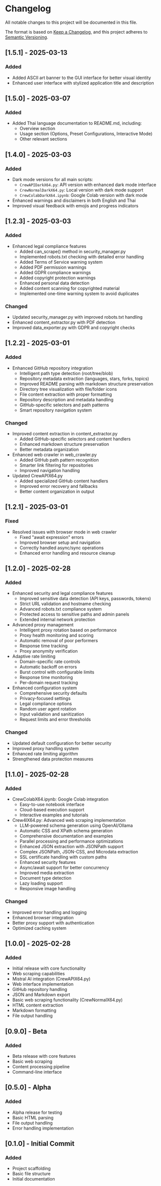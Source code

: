 # Changelog

All notable changes to this project will be documented in this file.

The format is based on [Keep a Changelog](https://keepachangelog.com/en/1.0.0/),
and this project adheres to [Semantic Versioning](https://semver.org/spec/v2.0.0.html).

## [1.5.1] - 2025-03-13

### Added
- Added ASCII art banner to the GUI interface for better visual identity
- Enhanced user interface with stylized application title and description

## [1.5.0] - 2025-03-07

### Added
- Added Thai language documentation to README.md, including:
  - Overview section
  - Usage section (Options, Preset Configurations, Interactive Mode)
  - Other relevant sections

## [1.4.0] - 2025-03-03

### Added
- Dark mode versions for all main scripts:
  - `CrewAPIDarkX64.py`: API version with enhanced dark mode interface
  - `CrewNormalDarkX64.py`: Local version with dark mode support
  - `CrewColabDarkX64.ipynb`: Google Colab version with dark mode
- Enhanced warnings and disclaimers in both English and Thai
- Improved visual feedback with emojis and progress indicators

## [1.2.3] - 2025-03-03

### Added
- Enhanced legal compliance features
  - Added can_scrape() method in security_manager.py
  - Implemented robots.txt checking with detailed error handling
  - Added Terms of Service warning system
  - Added PDF permission warnings
  - Added GDPR compliance warnings
  - Added copyright protection warnings
  - Enhanced personal data detection
  - Added content scanning for copyrighted material
  - Implemented one-time warning system to avoid duplicates

### Changed
- Updated security_manager.py with improved robots.txt handling
- Enhanced content_extractor.py with PDF detection
- Improved data_exporter.py with GDPR and copyright checks

## [1.2.2] - 2025-03-01

### Added
- Enhanced GitHub repository integration
  - Intelligent path type detection (root/tree/blob)
  - Repository metadata extraction (languages, stars, forks, topics)
  - Improved README parsing with markdown structure preservation
  - Directory tree visualization with file/folder icons
  - File content extraction with proper formatting
  - Repository description and metadata handling
  - GitHub-specific selectors and path patterns
  - Smart repository navigation system

### Changed
- Improved content extraction in content_extractor.py
  - Added GitHub-specific selectors and content handlers
  - Enhanced markdown structure preservation
  - Better metadata organization
- Enhanced web crawler in web_crawler.py
  - Added GitHub path pattern recognition
  - Smarter link filtering for repositories
  - Improved navigation handling
- Updated CrewAPIX64.py
  - Added specialized GitHub content handlers
  - Improved error recovery and fallbacks
  - Better content organization in output

## [1.2.1] - 2025-03-01

### Fixed
- Resolved issues with browser mode in web crawler
  - Fixed "await expression" errors
  - Improved browser setup and navigation
  - Correctly handled async/sync operations
  - Enhanced error handling and resource cleanup

## [1.2.0] - 2025-02-28

### Added
- Enhanced security and legal compliance features
  - Improved sensitive data detection (API keys, passwords, tokens)
  - Strict URL validation and hostname checking
  - Advanced robots.txt compliance system
  - Protected access to sensitive paths and admin panels
  - Extended internal network protection
- Advanced proxy management
  - Intelligent proxy rotation based on performance
  - Proxy health monitoring and scoring
  - Automatic removal of poor performers
  - Response time tracking
  - Proxy anonymity verification
- Adaptive rate limiting
  - Domain-specific rate controls
  - Automatic backoff on errors
  - Burst control with configurable limits
  - Response time monitoring
  - Per-domain request tracking
- Enhanced configuration system
  - Comprehensive security defaults
  - Privacy-focused settings
  - Legal compliance options
  - Random user agent rotation
  - Input validation and sanitization
  - Request limits and error thresholds

### Changed
- Updated default configuration for better security
- Improved proxy handling system
- Enhanced rate limiting algorithm
- Strengthened data protection measures

## [1.1.0] - 2025-02-28

### Added
- CrewColabX64.ipynb: Google Colab integration
  - Easy-to-use notebook interface
  - Cloud-based execution support
  - Interactive examples and tutorials
- Crew4lX64.py: Advanced web scraping implementation
  - LLM-powered schema generation using OpenAI/Ollama
  - Automatic CSS and XPath schema generation
  - Comprehensive documentation and examples
  - Parallel processing and performance optimizations
  - Enhanced JSON extraction with JSONPath support
  - Complex JSONPath, JSON-CSS, and Microdata extraction
  - SSL certificate handling with custom paths
  - Enhanced security features
  - Async/await support for better concurrency
  - Improved media extraction
  - Document type detection
  - Lazy loading support
  - Responsive image handling

### Changed
- Improved error handling and logging
- Enhanced browser integration
- Better proxy support with authentication
- Optimized caching system

## [1.0.0] - 2025-02-28

### Added
- Initial release with core functionality
- Web scraping capabilities
- Mistral AI integration (CrewAPIX64.py)
- Web interface implementation
- GitHub repository handling
- JSON and Markdown export
- Basic web scraping functionality (CrewNormalX64.py)
- HTML content extraction
- Markdown formatting
- File output handling

## [0.9.0] - Beta

### Added
- Beta release with core features
- Basic web scraping
- Content processing pipeline
- Command-line interface

## [0.5.0] - Alpha

### Added
- Alpha release for testing
- Basic HTML parsing
- File output handling
- Error handling implementation

## [0.1.0] - Initial Commit

### Added
- Project scaffolding
- Basic file structure
- Initial documentation
